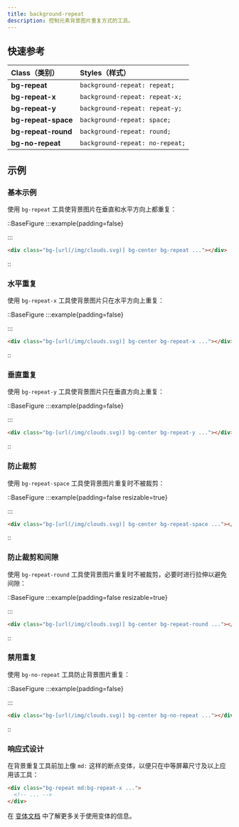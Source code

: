 ```yaml
---
title: background-repeat
description: 控制元素背景图片重复方式的工具。
---
```


## 快速参考

| Class（类别）       | Styles（样式）             |
| :------------------ | :------------------------- |
| **bg-repeat** | `background-repeat: repeat;` |
| **bg-repeat-x** | `background-repeat: repeat-x;`|
| **bg-repeat-y** | `background-repeat: repeat-y;`|
| **bg-repeat-space** | `background-repeat: space;`|
| **bg-repeat-round** | `background-repeat: round;`|
| **bg-no-repeat** | `background-repeat: no-repeat;`|


## 示例

### 基本示例

使用 `bg-repeat` 工具使背景图片在垂直和水平方向上都重复：

::BaseFigure
:::example{padding=false}
<div class="h-64 bg-center bg-repeat" style="background-image: url('/tailwindcss/clouds.svg')"></div>
:::

```html
<div class="bg-[url(/img/clouds.svg)] bg-center bg-repeat ..."></div>
```
::

### 水平重复

使用 `bg-repeat-x` 工具使背景图片只在水平方向上重复：

::BaseFigure
:::example{padding=false}
<div class="h-64 bg-center bg-repeat-x" style="background-image: url('/tailwindcss/clouds.svg')"></div>
:::

```html
<div class="bg-[url(/img/clouds.svg)] bg-center bg-repeat-x ..."></div>
```
::

### 垂直重复

使用 `bg-repeat-y` 工具使背景图片只在垂直方向上重复：

::BaseFigure
:::example{padding=false}
<div class="h-64 bg-center bg-repeat-y" style="background-image: url('/tailwindcss/clouds.svg')"></div>
:::

```html
<div class="bg-[url(/img/clouds.svg)] bg-center bg-repeat-y ..."></div>
```
::

### 防止裁剪

使用 `bg-repeat-space` 工具使背景图片重复时不被裁剪：

::BaseFigure
:::example{padding=false resizable=true}
<div class="h-64 bg-center bg-repeat-space" style="background-image: url('/tailwindcss/clouds.svg')"></div>
:::

```html
<div class="bg-[url(/img/clouds.svg)] bg-center bg-repeat-space ..."></div>
```
::

### 防止裁剪和间隙

使用 `bg-repeat-round` 工具使背景图片重复时不被裁剪，必要时进行拉伸以避免间隙：

::BaseFigure
:::example{padding=false resizable=true}
<div class="h-64 bg-center bg-repeat-round" style="background-image: url('/tailwindcss/clouds.svg')"></div>
:::

```html
<div class="bg-[url(/img/clouds.svg)] bg-center bg-repeat-round ..."></div>
```
::

### 禁用重复

使用 `bg-no-repeat` 工具防止背景图片重复：

::BaseFigure
:::example{padding=false}
<div class="h-64 bg-center bg-no-repeat" style="background-image: url('/tailwindcss/clouds.svg')"></div>
:::

```html
<div class="bg-[url(/img/clouds.svg)] bg-center bg-no-repeat ..."></div>
```
::

### 响应式设计

在背景重复工具前加上像 `md:` 这样的断点变体，以便只在中等屏幕尺寸及以上应用该工具：

```html
<div class="bg-repeat md:bg-repeat-x ...">
  <!-- ... -->
</div>
```

在 [变体文档](https://tailwindcss.com/docs/hover-focus-and-other-states%23variants) 中了解更多关于使用变体的信息。
